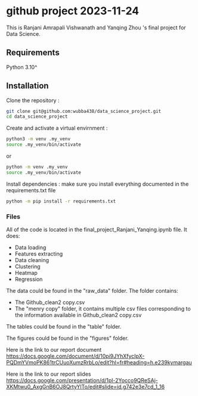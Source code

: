 # github project 2023-11-24
This is  Ranjani Amrapali Vishwanath and Yanqing Zhou 's final project for Data Science.

## Requirements

Python 3.10^

## Installation
Clone the repository :

```bash
git clone git@github.com:wubba438/data_science_project.git
cd data_science_project
```

Create and activate a virtual envirnment :

```bash
python3 -m venv .my_venv
source .my_venv/bin/activate
```
or

```bash
python -m venv .my_venv
source .my_venv/bin/activate
```

Install dependencies :
make sure you install everything documented in the requirements.txt file

```bash
python -m pip install -r requirements.txt
```


### Files
All of the code is located in the final_project_Ranjani_Yanqing.ipynb file. It does:

- Data loading
- Features extracting
- Data cleaning
- Clustering
- Heatmap
- Regression

The data could be found in the "raw_data" folder. The folder contains:
- The Github_clean2 copy.csv
- The "menry copy" folder, it contains multiple csv files corresponding to the information available in   Github_clean2 copy.csv

The tables could be found in the "table" folder.

The figures could be found in the "figures" folder.

Here is the link to our report document
https://docs.google.com/document/d/10pi9JYhXfycIpX-PQDmYVmoPK861trCUuoXumzRrbLo/edit?hl=fr#heading=h.e239kymargau

Here is the link to our report slides
https://docs.google.com/presentation/d/1pl-2Yocco9QReSAj-XKMtwu0_AxgGnB6OJ8QrtyYlTo/edit#slide=id.g742e3e7cd_1_16
